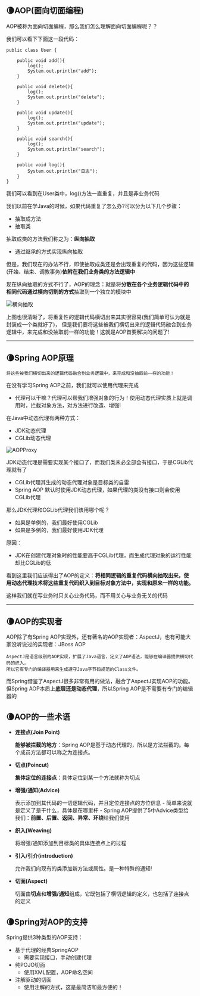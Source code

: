 ## :waning_crescent_moon:AOP(面向切面编程)

AOP被称为面向切面编程，那么我们怎么理解面向切面编程呢？？

我们可以看下下面这一段代码：

```
public class User {

    public void add(){
        log();
        System.out.println("add");
    }

    public void delete(){
        log();
        System.out.println("delete");
    }

    public void update(){
        log();
        System.out.println("update");
    }

    public void search(){
        log();
        System.out.println("search");
    }

    public void log(){
        System.out.println("日志");
    }
}
```

我们可以看到在User类中，log()方法一直重复，并且是非业务代码

我们以前在学Java的时候，如果代码重复了怎么办?可以分为以下几个步骤：

- 抽取成方法
- 抽取类

抽取成类的方法我们称之为：**纵向抽取**

- 通过继承的方式实现纵向抽取

但是，我们现在的办法不行，即使抽取成类还是会出现重复的代码，因为这些逻辑(开始、结束、调教事务)**依附在我们业务类的方法逻辑中**

现在纵向抽取的方式不行了，AOP的理念：就是将**分散在各个业务逻辑代码中的相同代码通过横向切割的方式**抽取到一个独立的模块中

![横向抽取](https://github.com/Lany-Java/Java/blob/master/img/%E6%A8%AA%E5%90%91%E6%8A%BD%E5%8F%96.png)

上图也很清晰了，将重复性的逻辑代码横切出来其实很容易(我们简单可认为就是封装成一个类就好了)，
但是我们要将这些被我们横切出来的逻辑代码融合到业务逻辑中，来完成和没抽取前一样的功能！这就是AOP首要解决的问题了!

---

## :waning_crescent_moon:Spring AOP原理
    将这些被我们横切出来的逻辑代码融合到业务逻辑中，来完成和没抽取前一样的功能！
    
在没有学习Spring AOP之前，我们就可以使用代理来完成
- 代理可以干嘛？代理可以帮我们增强对象的行为！使用动态代理实质上就是调用时，拦截对象方法，对方法进行改造、增强!

在Java中动态代理有两种方式：
- JDK动态代理
- CGLib动态代理

![AOPProxy](https://github.com/Lany-Java/Java/blob/master/img/AOPproxy.png)

JDK动态代理是需要实现某个接口了，而我们类未必全部会有接口，于是CGLib代理就有了
- CGLib代理其生成的动态代理对象是目标类的自雷
- Spring AOP 默认时使用JDK动态代理，如果代理的类没有接口则会使用CGLib代理

那么JDK代理和CGLib代理我们该用哪个呢？
- 如果是单例的，我们最好使用CGLib
- 如果是多例的，我们最好使用JDK代理

原因：
- JDK在创建代理对象时的性能要高于CGLib代理，而生成代理对象的运行性能却比CGLib的低

看到这里我们应该得出了AOP的定义：**将相同逻辑的重复代码横向抽取出来，使用动态代理技术将这些重复代码织入到目标对象方法中，实现和原来一样的功能。**

这样我们就在写业务时只关心业务代码，而不用关心与业务无关的代码

---

## :waning_crescent_moon:AOP的实现者

AOP除了有Spring AOP实现外，还有著名的AOP实现者：AspectJ，也有可能大家没听说过的实现者：JBoss AOP

```
AspectJ是语言级别的AOP实现，扩展了Java语言，定义了AOP语法，能够在编译器提供横切代码的织入，
所以它有专门的编译器用来生成遵守Java字节码规范的Class文件。
```

而Spring借鉴了AspectJ很多非常有用的做法，融合了AspectJ实现AOP的功能。但Spring AOP本质上**底层还是动态代理**，所以Spring AOP是不需要有专门的编辑器的

## :waning_crescent_moon:AOP的一些术语

- **连接点(Join Point)**

    **能够被拦截的地方**：Spring AOP是基于动态代理的，所以是方法拦截的。每个成员方法都可以称之为连接点。
    
- **切点(Poincut)**

    **集体定位的连接点**：具体定位到某一个方法就称为切点
    
- **增强/通知(Advice)**

    表示添加到其代码的一切逻辑代码，并且定位连接点的方位信息
       - 简单来说就是定义了是干什么，具体是在哪里杆
       - Spring AOP提供了5中Advice类型给我们：**前置、后置、返回、异常、环绕**给我们使用
    
- **织入(Weaving)**

    将增强/通知添加到目标类的具体连接点上的过程
    
- **引入/引介(introduction)**

    允许我们向现有的类添加新方法或属性。是一种特殊的通知!
    
- **切面(Aspect)**

    切面由**切点**和**增强/通知**组成，它既包括了横切逻辑的定义，也包括了连接点的定义
    
    
## :waning_crescent_moon:Spring对AOP的支持

Spring提供3种类型的AOP支持：
- 基于代理的经典SpringAOP
   - 需要实现接口，手动创建代理
- 纯POJO切面
  - 使用XML配置，AOP命名空间
- 注解驱动的切面
  - 使用注解的方式，这是最简洁和最方便的！
